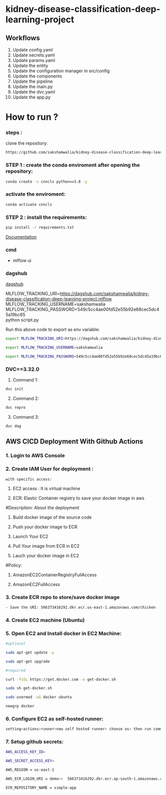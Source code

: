 # kidney-disease-classification-deep-learning-project

## Workflows

1. Update config.yaml
2. Update secrets.yaml
3. Update params.yaml
4. Update the entity
5. Update the configuration manager in src/config
6. Update the components
7. Update the pipeline
8. Update the main.py
9. Update the dvc.yaml
10. Update the app.py

# How to run ?

### steps :

clone the repository:

```bash
https://github.com/sakshamwalia/kidney-disease-classification-deep-learning-project.git
```

### STEP 1 : create the conda enviroment after opening the repository:

```bash
conda create -n cnncls python==3.8 -y
```

### activate the enviroment:
```bash
conda activate cnncls
```

### STEP 2 : install the requirements:
```bash
pip install -r requirements.txt
```

[Documentation](https://mlflow.org/docs/latest/index.html)

### cmd
- mlflow ui

### dagshub
[dagshub](https://dagshub.com)

MLFLOW_TRACKING_URI=https://dagshub.com/sakshamwalia/kidney-disease-classification-deep-learning-project.mlflow \
MLFLOW_TRACKING_USERNAME=sakshamwalia \
MLFLOW_TRACKING_PASSWORD=549c5cc4ae00fd52e55b92e68cec5dc45a19bc65 \
python script.py

Run this above code to export as env variable:

```bash
export MLFLOW_TRACKING_URI=https://dagshub.com/sakshamwalia/kidney-disease-classification-deep-learning-project.mlflow

export MLFLOW_TRACKING_USERNAME=sakshamwalia

export MLFLOW_TRACKING_PASSWORD=549c5cc4ae00fd52e55b92e68cec5dc45a19bc65
```

### DVC==3.32.0
1. Command 1:
```bash
dvc init
```
2. Command 2:
```bash
dvc repro
```
3. Command 3:
```bash
dvc dag
```

## AWS CICD Deployment With Github Actions

### 1. Login to AWS Console

### 2. Create IAM User for deployment :

    with specific access:

1. EC2 access : It is virtual machine

2. ECR: Elastic Container registry to save your docker image in aws


#Description: About the deployment

1. Build docker image of the source code

2. Push your docker image to ECR

3. Launch Your EC2 

4. Pull Your image from ECR in EC2

5. Lauch your docker image in EC2

#Policy:

1. AmazonEC2ContainerRegistryFullAccess

2. AmazonEC2FullAccess

### 3. Create ECR repo to store/save docker image
```bash
- Save the URI: 566373416292.dkr.ecr.us-east-1.amazonaws.com/chicken
```

### 4. Create EC2 machine (Ubuntu)

### 5. Open EC2 and Install docker in EC2 Machine:
```bash
#optional

sudo apt-get update -y

sudo apt-get upgrade

#required

curl -fsSL https://get.docker.com -o get-docker.sh

sudo sh get-docker.sh

sudo usermod -aG docker ubuntu

newgrp docker
```

### 6. Configure EC2 as self-hosted runner:
```bash
setting>actions>runner>new self hosted runner> choose os> then run command one by one
```

### 7. Setup github secrets:
```bash
AWS_ACCESS_KEY_ID=

AWS_SECRET_ACCESS_KEY=

AWS_REGION = us-east-1

AWS_ECR_LOGIN_URI = demo>>  566373416292.dkr.ecr.ap-south-1.amazonaws.com

ECR_REPOSITORY_NAME = simple-app
```

